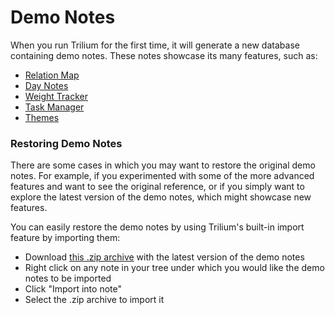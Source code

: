 # Demo Notes
When you run Trilium for the first time, it will generate a new database containing demo notes. These notes showcase its many features, such as:

*   <a class="reference-link" href="../../Note%20Types/Relation%20Map.md">Relation Map</a>
*   <a class="reference-link" href="../Advanced%20Showcases/Day%20Notes.md">Day Notes</a>
*   <a class="reference-link" href="../Advanced%20Showcases/Weight%20Tracker.md">Weight Tracker</a>
*   <a class="reference-link" href="../Advanced%20Showcases/Task%20Manager.md">Task Manager</a>
*   <a class="reference-link" href="../../Basic%20Concepts%20and%20Features/Themes.md">Themes</a>

### Restoring Demo Notes

There are some cases in which you may want to restore the original demo notes. For example, if you experimented with some of the more advanced features and want to see the original reference, or if you simply want to explore the latest version of the demo notes, which might showcase new features.

You can easily restore the demo notes by using Trilium's built-in import feature by importing them:

*   Download [this .zip archive](https://github.com/TriliumNext/Notes/raw/develop/db/demo.zip) with the latest version of the demo notes
*   Right click on any note in your tree under which you would like the demo notes to be imported
*   Click "Import into note"
*   Select the .zip archive to import it
